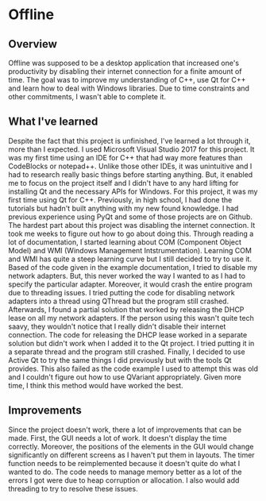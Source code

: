 # Offline

## Overview
Offline was supposed to be a desktop application that increased one's productivity by disabling their internet connection for a finite amount of time. The goal was to improve my understanding of C++, use Qt for C++ and learn how to deal with Windows libraries. Due to time constraints and other commitments, I wasn't able to complete it.

## What I've learned
Despite the fact that this project is unfinished, I've learned a lot through it, more than I expected. I used Microsoft Visual Studio 2017 for this project. It was my first time using an IDE for C++ that had way more features than CodeBlocks or notepad++. Unlike those other IDEs, it was unintuitive and I had to research really basic things before starting anything. But, it enabled me to focus on the project itself and I didn't have to any hard lifting for installing Qt and the necessary APIs for Windows. For this project, it was my first time using Qt for C++. Previously, in high school, I had done the tutorials but hadn't built anything with my new found knowledge. I had previous experience using PyQt and some of those projects are on Github. The hardest part about this project was disabling the internet connection. It took me weeks to figure out how to go about doing this. Through reading a lot of documentation, I started learning about COM (Component Object Model) and WMI (Windows Management Intstrumentation). Learning COM and WMI has quite a steep learning curve but I still decided to try to use it. Based of the code given in the example documentation, I tried to disable my network adapters. But, this never worked the way I wanted to as I had to specify the particular adapter. Moreover, it would crash the entire program due to threading issues. I tried putting the code for disabling network adapters into a thread using QThread but the program still crashed. Afterwards, I found a partial solution that worked by releasing the DHCP lease on all my network adapters. If the person using this wasn't quite tech saavy, they wouldn't notice that I really didn't disable their internet connection. The code for releasing the DHCP lease worked in a separate solution but didn't work when I added it to the Qt project. I tried putting it in a separate thread and the program still crashed. Finally, I decided to use Active Qt to try the same things I did previously but with the tools Qt provides. This also failed as the code example I used to attempt this was old and I couldn't figure out how to use QVariant appropriately. Given more time, I think this method would have worked the best.

## Improvements
Since the project doesn't work, there a lot of improvements that can be made. First, the GUI needs a lot of work. It doesn't display the time correctly. Moreover, the positions of the elements in the GUI would change significantly on different screens as I haven't put them in layouts. The timer function needs to be reimplemented because it doesn't quite do what I wanted to do. The code needs to manage memory better as a lot of the errors I got were due to heap corruption or allocation. I also would add threading to try to resolve these issues.
